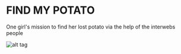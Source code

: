 # FIND MY POTATO
One girl's mission to find her lost potato via the help of the interwebs people

![alt tag](http://imgur.com/a/dupT6)